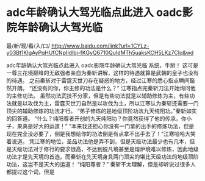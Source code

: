 # adc年龄确认大驾光临点此进入 oadc影院年龄确认大驾光临

最/新/观/看/入/口/ http://www.baidu.com/link?url=1CYLz-y03Bt1KIgAyPqHUfCNpIIdlbj-fKGyQ6710QuIdMTh5uaksKCH5LKz7CIq&wd

adc年龄确认大驾光临点此进入 oadc影院年龄确认大驾光临
系统，牛掰！
    这可是一尊三花境巅峰的无敌强者亲自为秦斩讲解，这样的待遇就算是武朝的皇子也没有的待遇。
    之前秦斩对于雷霆灭世刀存在疑惑的地方，经过江寒的悉心指点瞬间豁然开朗。
    “还没有问你，你主修的功法是什么？”
    江寒指点完秦斩刀法开始询问他的主修功法。
    虽然功法武技不分家，但是有些功法就是以辅助修炼为主，有些功法就是以攻伐为主，雷霆灭世刀自然是以攻伐为主，所以江寒认为秦斩还需要一门顶尖的辅助修炼的功法才行。
    “弟子修炼的是地级顶阶功法九天纯阳功。”秦斩如实的回答道。
    “什么？纯阳尊者开创的九天纯阳功？你竟然获得了他的传承，你小子，果真是好大的运道！”
    “本来我还担心你没有一门拿的出手的修炼功法，但是现在完全没必要了，倒是我想给你的功法倒是有点拿不出手去了！”江寒哈哈大笑着说道。
    凭江寒的地位，圣品功法他是弄不到，但是天级功法最少也有几本，但是天级功法对于修行的要求很高，不达到蜕凡境甚至是熔炉境难以修炼，因此地级功法才是先天境的首选，而秦斩在先天境身具两门顶尖的堪比天级功法的地级顶阶功法，这岂不是天大的运道！
    “纯阳尊者？”
    秦斩不太理解，但是却听说过很多人都提过这个词，但是
